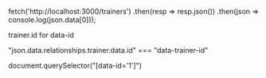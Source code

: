 fetch('http://localhost:3000/trainers')
  .then(resp => resp.json())
  .then(json => console.log(json.data[0]));

  trainer.id for data-id

  "json.data.relationships.trainer.data.id" === "data-trainer-id"

  document.querySelector("[data-id='1']")